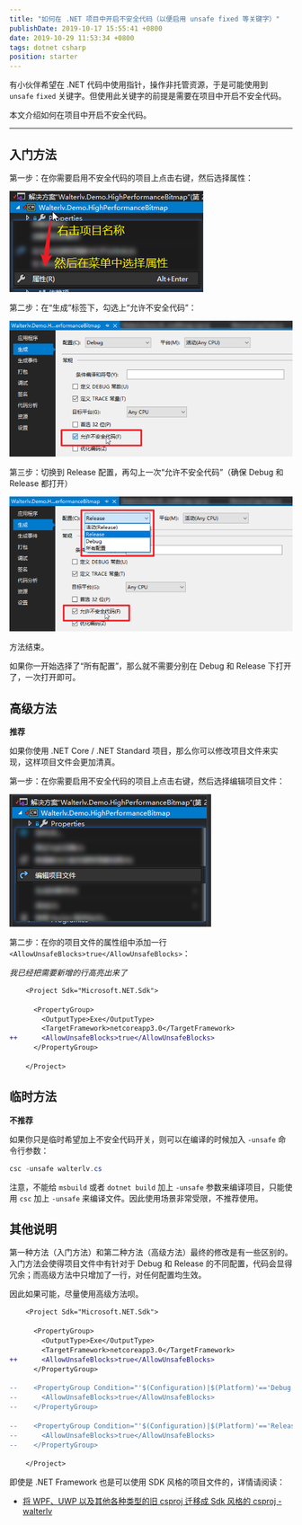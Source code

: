 ```yaml
---
title: "如何在 .NET 项目中开启不安全代码（以便启用 unsafe fixed 等关键字）"
publishDate: 2019-10-17 15:55:41 +0800
date: 2019-10-29 11:53:34 +0800
tags: dotnet csharp
position: starter
---
```


有小伙伴希望在 .NET 代码中使用指针，操作非托管资源，于是可能使用到 `unsafe` `fixed` 关键字。但使用此关键字的前提是需要在项目中开启不安全代码。

本文介绍如何在项目中开启不安全代码。

---

<div id="toc"></div>

## 入门方法

第一步：在你需要启用不安全代码的项目上点击右键，然后选择属性：

![项目 - 属性](/static/posts/2019-10-17-15-34-33.png)

第二步：在“生成”标签下，勾选上“允许不安全代码”：

![允许不安全代码](/static/posts/2019-10-17-15-36-34.png)

第三步：切换到 Release 配置，再勾上一次“允许不安全代码”（确保 Debug 和 Release 都打开）

![在 Release 允许不安全代码](/static/posts/2019-10-17-15-38-36.png)

方法结束。

如果你一开始选择了“所有配置”，那么就不需要分别在 Debug 和 Release 下打开了，一次打开即可。

## 高级方法

**推荐**

如果你使用 .NET Core / .NET Standard 项目，那么你可以修改项目文件来实现，这样项目文件会更加清真。

第一步：在你需要启用不安全代码的项目上点击右键，然后选择编辑项目文件：

![编辑项目文件](/static/posts/2019-10-17-15-42-42.png)

第二步：在你的项目文件的属性组中添加一行 `<AllowUnsafeBlocks>true</AllowUnsafeBlocks>`：

*我已经把需要新增的行高亮出来了*

```diff
    <Project Sdk="Microsoft.NET.Sdk">

      <PropertyGroup>
        <OutputType>Exe</OutputType>
        <TargetFramework>netcoreapp3.0</TargetFramework>
++      <AllowUnsafeBlocks>true</AllowUnsafeBlocks>
      </PropertyGroup>

    </Project>
```

## 临时方法

**不推荐**

如果你只是临时希望加上不安全代码开关，则可以在编译的时候加入 `-unsafe` 命令行参数：

```powershell
csc -unsafe walterlv.cs
```

注意，不能给 `msbuild` 或者 `dotnet build` 加上 `-unsafe` 参数来编译项目，只能使用 `csc` 加上 `-unsafe` 来编译文件。因此使用场景非常受限，不推荐使用。

## 其他说明

第一种方法（入门方法）和第二种方法（高级方法）最终的修改是有一些区别的。入门方法会使得项目文件中有针对于 Debug 和 Release 的不同配置，代码会显得冗余；而高级方法中只增加了一行，对任何配置均生效。

因此如果可能，尽量使用高级方法呗。

```diff
    <Project Sdk="Microsoft.NET.Sdk">

      <PropertyGroup>
        <OutputType>Exe</OutputType>
        <TargetFramework>netcoreapp3.0</TargetFramework>
++      <AllowUnsafeBlocks>true</AllowUnsafeBlocks>
      </PropertyGroup>

--    <PropertyGroup Condition="'$(Configuration)|$(Platform)'=='Debug|AnyCPU'">
--      <AllowUnsafeBlocks>true</AllowUnsafeBlocks>
--    </PropertyGroup>

--    <PropertyGroup Condition="'$(Configuration)|$(Platform)'=='Release|AnyCPU'">
--      <AllowUnsafeBlocks>true</AllowUnsafeBlocks>
--    </PropertyGroup>

    </Project>
```

即使是 .NET Framework 也是可以使用 SDK 风格的项目文件的，详情请阅读：

- [将 WPF、UWP 以及其他各种类型的旧 csproj 迁移成 Sdk 风格的 csproj - walterlv](/post/introduce-new-style-csproj-into-net-framework)
